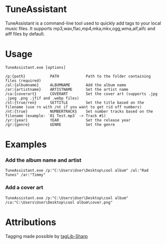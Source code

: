 # TuneAssistant
TuneAssistant is a command-line tool used to quickly add tags to your local music files.
It supports mp3,wav,flac,mp4,mka,mkv,ogg,wma,aif,aifc and aiff files by default.

# Usage
```
TuneAssistant.exe [options]

/p:{path}           PATH            Path to the folder containing files (required)
/al:{albumname}     ALBUMNAME       Add the album name
/ar:{artistname}    ARTISTNAME      Set the artist name
/ca:{coverart}      COVERART        Set the cover art (supports .jpg .jpeg .png .jfif and .webp files)
/st:{true/ren}      SETTITLE        Set the title based on the filename (use rn with /nt if you want to get rid off numbers)
/nt:{true}          NUMBERTRACKS    Set number tracks based on the filename (example: `01 Test.mp3` -> Track #1)
/yr:{year}          YEAR            Set the release year
/gr:{genre}         GENRE           Set the genre
```

# Examples
### Add the album name and artist
```
TuneAssistant.exe /p:"C:\Users\User\Desktop\cool album" /al:"Rad Tunes" /ar:"Timmy"
```
### Add a cover art
```
TuneAssistant.exe /p:"C:\Users\User\Desktop\cool album" /ca:"C:\Users\User\Desktop\cool album\cover.png"
```

# Attributions
Tagging made possible by [tagLib-Sharp](https://github.com/mono/taglib-sharp)
